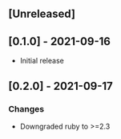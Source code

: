 ## [Unreleased]

## [0.1.0] - 2021-09-16

- Initial release

## [0.2.0] - 2021-09-17

### Changes
- Downgraded ruby to >=2.3
